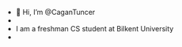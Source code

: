 - 👋 Hi, I’m @CaganTuncer
- 
- I am a freshman CS student at Bilkent University
-

<!---
CaganTuncer/CaganTuncer is a ✨ special ✨ repository because its `README.md` (this file) appears on your GitHub profile.
You can click the Preview link to take a look at your changes.
--->
